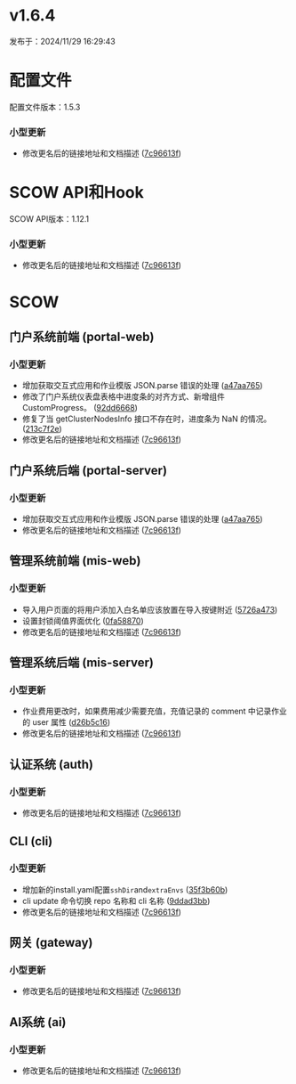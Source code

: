 # v1.6.4

发布于：2024/11/29 16:29:43



# 配置文件

配置文件版本：1.5.3

### 小型更新
- 修改更名后的链接地址和文档描述 ([7c96613f](https://github.com/PKUHPC/OpenSCOW/commit/7c96613f5f713af619d1bfbb9c888062528cd1fa))


# SCOW API和Hook

SCOW API版本：1.12.1

### 小型更新
- 修改更名后的链接地址和文档描述 ([7c96613f](https://github.com/PKUHPC/OpenSCOW/commit/7c96613f5f713af619d1bfbb9c888062528cd1fa))


# SCOW

## 门户系统前端 (portal-web) 

### 小型更新
- 增加获取交互式应用和作业模版 JSON.parse 错误的处理 ([a47aa765](https://github.com/PKUHPC/OpenSCOW/commit/a47aa765fa32f638b89173f17ec88ca8446bc803))
- 修改了门户系统仪表盘表格中进度条的对齐方式、新增组件 CustomProgress。 ([92dd6668](https://github.com/PKUHPC/OpenSCOW/commit/92dd66681c6585ba41228439560b283a2a95b60b))
- 修复了当 getClusterNodesInfo 接口不存在时，进度条为 NaN 的情况。 ([213c7f2e](https://github.com/PKUHPC/OpenSCOW/commit/213c7f2ea93cdd36130a05f05e3274f0ecd1e2a0))
- 修改更名后的链接地址和文档描述 ([7c96613f](https://github.com/PKUHPC/OpenSCOW/commit/7c96613f5f713af619d1bfbb9c888062528cd1fa))

## 门户系统后端 (portal-server) 

### 小型更新
- 增加获取交互式应用和作业模版 JSON.parse 错误的处理 ([a47aa765](https://github.com/PKUHPC/OpenSCOW/commit/a47aa765fa32f638b89173f17ec88ca8446bc803))
- 修改更名后的链接地址和文档描述 ([7c96613f](https://github.com/PKUHPC/OpenSCOW/commit/7c96613f5f713af619d1bfbb9c888062528cd1fa))

## 管理系统前端 (mis-web) 

### 小型更新
- 导入用户页面的将用户添加入白名单应该放置在导入按键附近 ([5726a473](https://github.com/PKUHPC/OpenSCOW/commit/5726a4733dc38df1f1bc93c08366c2a759c6b490))
- 设置封锁阈值界面优化 ([0fa58870](https://github.com/PKUHPC/OpenSCOW/commit/0fa588701665743f9a0b4fac503ba401636e16d2))
- 修改更名后的链接地址和文档描述 ([7c96613f](https://github.com/PKUHPC/OpenSCOW/commit/7c96613f5f713af619d1bfbb9c888062528cd1fa))

## 管理系统后端 (mis-server) 

### 小型更新
- 作业费用更改时，如果费用减少需要充值，充值记录的 comment 中记录作业的 user 属性 ([d26b5c16](https://github.com/PKUHPC/OpenSCOW/commit/d26b5c1678e5b7a9d20fe90cbd0742acfefac27b))
- 修改更名后的链接地址和文档描述 ([7c96613f](https://github.com/PKUHPC/OpenSCOW/commit/7c96613f5f713af619d1bfbb9c888062528cd1fa))

## 认证系统 (auth) 

### 小型更新
- 修改更名后的链接地址和文档描述 ([7c96613f](https://github.com/PKUHPC/OpenSCOW/commit/7c96613f5f713af619d1bfbb9c888062528cd1fa))

## CLI (cli) 

### 小型更新
- 增加新的install.yaml配置`sshDir`and`extraEnvs` ([35f3b60b](https://github.com/PKUHPC/OpenSCOW/commit/35f3b60b6b30c17de977f0aec9fe8bfbca9c95e4))
- cli update 命令切换 repo 名称和 cli 名称 ([9ddad3bb](https://github.com/PKUHPC/OpenSCOW/commit/9ddad3bb2cf47ab597b9a068885eadcb768869fd))
- 修改更名后的链接地址和文档描述 ([7c96613f](https://github.com/PKUHPC/OpenSCOW/commit/7c96613f5f713af619d1bfbb9c888062528cd1fa))

## 网关 (gateway) 

### 小型更新
- 修改更名后的链接地址和文档描述 ([7c96613f](https://github.com/PKUHPC/OpenSCOW/commit/7c96613f5f713af619d1bfbb9c888062528cd1fa))

## AI系统 (ai) 

### 小型更新
- 修改更名后的链接地址和文档描述 ([7c96613f](https://github.com/PKUHPC/OpenSCOW/commit/7c96613f5f713af619d1bfbb9c888062528cd1fa))


